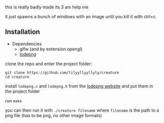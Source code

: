 this is really badly made its 3 am help me

it just spawns a bunch of windows with an image until you kill it with ctrl+c

## Installation
- Dependencies
  * glfw (and by extension opengl)
  * [lodepng](https://lodev.org/lodepng/)

clone the repo and enter the project folder:
```
git clone https://github.com/lilyyllyyllyly/creature
cd creature
```

install `lodepng.c` and `lodepng.h` from the [lodepng website](https://lodev.org/lodepng/) and put them in the project folder

run `make`

you can then run it with `./creature filename` where `filename` is the path to a png file (has to be png, no other image formats)
